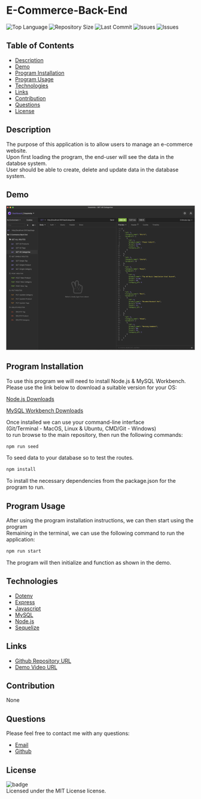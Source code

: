 # E-Commerce-Back-End
![Top Language](https://img.shields.io/github/languages/top/Kpetiote/E-Commerce-Back-End)
![Repository Size](https://img.shields.io/github/repo-size/Kpetiote/E-Commerce-Back-End)
![Last Commit](https://img.shields.io/github/last-commit/Kpetiote/E-Commerce-Back-End)
![Issues](https://img.shields.io/github/issues/Kpetiote/E-Commerce-Back-End)
![Issues](https://img.shields.io/github/issues/Kpetiote/E-Commerce-Back-End)

## Table of Contents
* [Description](#description)
* [Demo](#demo)
* [Program Installation](#program-installation)
* [Program Usage](#program-usage)
* [Technologies](#technologies)
* [Links](#links)
* [Contribution](#contribution)
* [Questions](#questions)
* [License](#license)

## Description
The purpose of this application is to allow users to manage an e-commerce website.\
Upon first loading the program, the end-user will see the data in the databse system.\
User should be able to create, delete and update data in the database system.

## Demo
![Alt text](./assets/images/E-Commerce-Back-End.png "E-Commerce-Back-End")

## Program Installation
To use this program we will need to install Node.js & MySQL Workbench.\
Please use the link below to download a suitable version for your OS:

[Node.js Downloads](https://nodejs.org/en/download/)

[MySQL Workbench Downloads](https://dev.mysql.com/downloads/workbench/)

Once installed we can use your command-line interface\
(Git/Terminal - MacOS, Linux & Ubuntu, CMD/Git - Windows)\
to run browse to the main repository, then run the following commands:

```bash
npm run seed
```

To seed data to your database so to test the routes.

```bash
npm install
```

To install the necessary dependencies from the package.json for the program to run.

## Program Usage
After using the program installation instructions, we can then start using the program\
Remaining in the terminal, we can use the following command to run the application:

```bash
npm run start
```

The program will then initialize and function as shown in the demo.

## Technologies
- [Dotenv](https://www.npmjs.com/package/dotenv)
- [Express](https://www.npmjs.com/package/express)
- [Javascript](https://www.javascript.com/)
- [MySQL](https://www.mysql.com/)
- [Node.js](https://nodejs.org/en/about/)
- [Sequelize](https://sequelize.org/)

## Links
- [Github Repository URL](https://github.com/Kpetiote/E-Commerce-Back-End)
- [Demo Video URL](https://drive.google.com/file/d/13mXpywZBOOWwfi1llPRDf5w1wSd55bcT/view?usp=sharing)
## Contribution
None

## Questions
Please feel free to contact me with any questions:
- [Email](mailto:kenneth.petiote@gmail.com)
- [Github](https://github.com/Kpetiote)

## License
![badge](https://img.shields.io/badge/license-MIT-yellow)
<br />
Licensed under the MIT License license. 